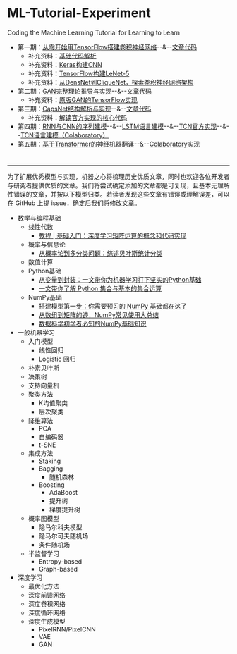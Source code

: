 # ML-Tutorial-Experiment
Coding the Machine Learning Tutorial for Learning to Learn 

- 第一期：[从零开始用TensorFlow搭建卷积神经网络](https://www.jiqizhixin.com/articles/2017-08-29-14)--&--[文章代码](https://github.com/jiqizhixin/ML-Tutorial-Experiment/blob/master/Experiments/tf_CNN_Tutorial.ipynb)
  -  补充资料：[基础代码解析](https://github.com/jiqizhixin/ML-Tutorial-Experiment/blob/master/Experiments/tf_trial_1.ipynb)
  -  补充资料：[Keras构建CNN](https://github.com/jiqizhixin/ML-Tutorial-Experiment/blob/master/Experiments/tf_Keras_CNN.ipynb)
  -  补充资料：[TensorFlow构建LeNet-5](https://github.com/jiqizhixin/ML-Tutorial-Experiment/blob/master/Experiments/tf_LeNet5.ipynb)
  -  补充资料：[从DensNet到CliqueNet，探索卷积神经网络架构](https://www.jiqizhixin.com/articles/2018-05-23-6)
- 第二期：[GAN完整理论推导与实现](https://www.jiqizhixin.com/articles/2017-10-1-1)--&--[文章代码](https://github.com/jiqizhixin/ML-Tutorial-Experiment/blob/master/Experiments/Keras_GAN.ipynb)
  -  补充资料：[原版GAN的TensorFlow实现](https://github.com/jiqizhixin/ML-Tutorial-Experiment/blob/master/Experiments/tf_GAN.ipynb)
- 第三期：[CapsNet结构解析与实现](https://www.jiqizhixin.com/articles/2017-11-05)--&--[文章代码](https://github.com/jiqizhixin/ML-Tutorial-Experiment/blob/master/Experiments/tf_orginal_CapsNet.ipynb)
  -  补充资料：[解读官方实现的核心代码](https://www.jiqizhixin.com/articles/capsule-implement-sara-sabour-Feb02)
- 第四期：[RNN与CNN的序列建模](https://www.jiqizhixin.com/articles/2018-04-12-3)--&--[LSTM语言建模](https://github.com/jiqizhixin/ML-Tutorial-Experiment/blob/master/Experiments/LSTM_PTB.ipynb)--&--[TCN官方实现](https://github.com/locuslab/TCN)--&--[TCN语言建模（Colaboratory）](https://colab.research.google.com/drive/1GAXC0j9qzLyQu8G9_P_eHi-TtYm7uhXF)
- 第五期：[基于Transformer的神经机器翻译](https://www.jiqizhixin.com/articles/Synced-github-implement-project-machine-translation-by-transformer)--&--[Colaboratory实现](https://colab.research.google.com/drive/1Wt9Jwynnki6lipwUcy0Sz5WKG7MYSGs0)

#
------
为了扩展优秀模型与实现，机器之心将梳理历史优质文章，同时也欢迎各位开发者与研究者提供优质的文章。我们将尝试确定添加的文章都是可复现，且基本无理解性错误的文章，并按以下模型归类。若读者发现这些文章有错误或理解误差，可以在 GitHub 上提 issue，确定后我们将修改文章。

* 数学与编程基础
    * 线性代数
        * [教程 | 基础入门：深度学习矩阵运算的概念和代码实现](https://www.jiqizhixin.com/articles/2017-08-07-2)
    * 概率与信息论
        * [从概率论到多分类问题：综述贝叶斯统计分类](https://www.jiqizhixin.com/articles/2017-09-28)
    * 数值计算
    * Python基础
        * [从变量到封装：一文带你为机器学习打下坚实的Python基础](https://www.jiqizhixin.com/articles/2017-10-13)
        * [一文带你了解 Python 集合与基本的集合运算](https://www.jiqizhixin.com/articles/062403)
    * NumPy基础
        * [搭建模型第一步：你需要预习的 NumPy 基础都在这了](https://www.jiqizhixin.com/articles/070101)
        * [从数组到矩阵的迹，NumPy常见使用大总结](https://www.jiqizhixin.com/articles/2017-10-28)
        * [数据科学初学者必知的NumPy基础知识](https://www.jiqizhixin.com/articles/2018-04-21-7)
* 一般机器学习
    * 入门模型
        * 线性回归
        * Logistic 回归
    * 朴素贝叶斯
    * 决策树
    * 支持向量机
    * 聚类方法
        * K均值聚类
        * 层次聚类
    * 降维算法
        * PCA
        * 自编码器
        * t-SNE
    * 集成方法
        * Staking
        * Bagging
            * 随机森林
        * Boosting
            * AdaBoost
            * 提升树
            * 梯度提升树
    * 概率图模型
        * 隐马尔科夫模型
        * 隐马尔可夫随机场
        * 条件随机场
    * 半监督学习
        * Entropy-based
        * Graph-based
* 深度学习
    * 最优化方法
    * 深度前馈网络
    * 深度卷积网络
    * 深度循环网络
    * 深度生成模型
        * PixelRNN/PixelCNN
        * VAE
        * GAN

